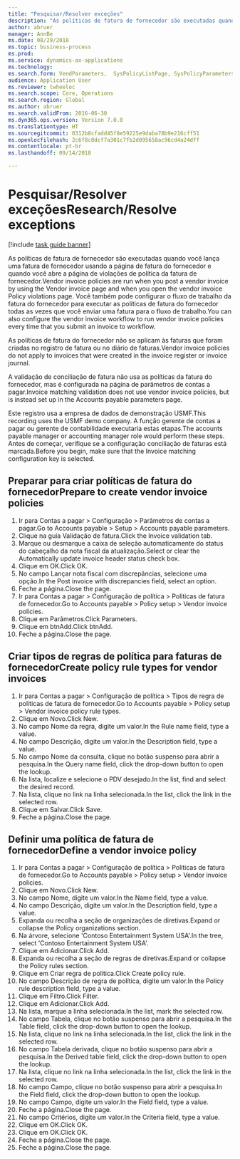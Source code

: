 ```yaml
--- 
title: "Pesquisar/Resolver exceções"
description: "As políticas de fatura de fornecedor são executadas quando você lança uma fatura de fornecedor usando a página de fatura do fornecedor e quando você abre a página de violações de política da fatura de fornecedor."
author: abruer
manager: AnnBe
ms.date: 08/29/2018
ms.topic: business-process
ms.prod: 
ms.service: dynamics-ax-applications
ms.technology: 
ms.search.form: VendParameters,  SysPolicyListPage, SysPolicyParameters, SysPolicySourceDocumentRuleType, SysPolicy, SysPolicySourceDocumentRule, SysQueryForm, SysQueryTableLookUp, SysQueryPrefixLookUp, SysQueryFieldLookUp
audience: Application User
ms.reviewer: twheeloc
ms.search.scope: Core, Operations
ms.search.region: Global
ms.author: abruer
ms.search.validFrom: 2016-06-30
ms.dyn365.ops.version: Version 7.0.0
ms.translationtype: HT
ms.sourcegitcommit: 0312b8cfadd45f8e59225e9daba78b9e216cff51
ms.openlocfilehash: 2c6f8c8dcf7a301c7fb2d095658ac96cd4a24dff
ms.contentlocale: pt-br
ms.lasthandoff: 09/14/2018

---
```

# <a name="researchresolve-exceptions"></a><span data-ttu-id="ba10c-103">Pesquisar/Resolver exceções</span><span class="sxs-lookup"><span data-stu-id="ba10c-103">Research/Resolve exceptions</span></span>

[!include [task guide banner](../../includes/task-guide-banner.md)]

<span data-ttu-id="ba10c-104">As políticas de fatura de fornecedor são executadas quando você lança uma fatura de fornecedor usando a página de fatura do fornecedor e quando você abre a página de violações de política da fatura de fornecedor.</span><span class="sxs-lookup"><span data-stu-id="ba10c-104">Vendor invoice policies are run when you post a vendor invoice by using the Vendor invoice page and when you open the vendor invoice Policy violations page.</span></span> <span data-ttu-id="ba10c-105">Você também pode configurar o fluxo de trabalho da fatura do fornecedor para executar as políticas de fatura do fornecedor todas as vezes que você enviar uma fatura para o fluxo de trabalho.</span><span class="sxs-lookup"><span data-stu-id="ba10c-105">You can also configure the vendor invoice workflow to run vendor invoice policies every time that you submit an invoice to workflow.</span></span> 

<span data-ttu-id="ba10c-106">As políticas de fatura do fornecedor não se aplicam às faturas que foram criadas no registro de fatura ou no diário de faturas.</span><span class="sxs-lookup"><span data-stu-id="ba10c-106">Vendor invoice policies do not apply to invoices that were created in the invoice register or invoice journal.</span></span> 

<span data-ttu-id="ba10c-107">A validação de conciliação de fatura não usa as políticas da fatura do fornecedor, mas é configurada na página de parâmetros de contas a pagar.</span><span class="sxs-lookup"><span data-stu-id="ba10c-107">Invoice matching validation does not use vendor invoice policies, but is instead set up in the Accounts payable parameters page.</span></span>

<span data-ttu-id="ba10c-108">Este registro usa a empresa de dados de demonstração USMF.</span><span class="sxs-lookup"><span data-stu-id="ba10c-108">This recording uses the USMF demo company.</span></span> <span data-ttu-id="ba10c-109">A função gerente de contas a pagar ou gerente de contabilidade executaria estas etapas.</span><span class="sxs-lookup"><span data-stu-id="ba10c-109">The accounts payable manager or accounting manager role would perform these steps.</span></span> <span data-ttu-id="ba10c-110">Antes de começar, verifique se a configuração conciliação de faturas está marcada.</span><span class="sxs-lookup"><span data-stu-id="ba10c-110">Before you begin, make sure that the Invoice matching configuration key is selected.</span></span>


## <a name="prepare-to-create-vendor-invoice-policies"></a><span data-ttu-id="ba10c-111">Preparar para criar políticas de fatura do fornecedor</span><span class="sxs-lookup"><span data-stu-id="ba10c-111">Prepare to create vendor invoice policies</span></span>
1. <span data-ttu-id="ba10c-112">Ir para Contas a pagar > Configuração > Parâmetros de contas a pagar.</span><span class="sxs-lookup"><span data-stu-id="ba10c-112">Go to Accounts payable > Setup > Accounts payable parameters.</span></span>
2. <span data-ttu-id="ba10c-113">Clique na guia Validação de fatura.</span><span class="sxs-lookup"><span data-stu-id="ba10c-113">Click the Invoice validation tab.</span></span>
3. <span data-ttu-id="ba10c-114">Marque ou desmarque a caixa de seleção automaticamente do status do cabeçalho da nota fiscal da atualização.</span><span class="sxs-lookup"><span data-stu-id="ba10c-114">Select or clear the Automatically update invoice header status check box.</span></span>
4. <span data-ttu-id="ba10c-115">Clique em OK.</span><span class="sxs-lookup"><span data-stu-id="ba10c-115">Click OK.</span></span>
5. <span data-ttu-id="ba10c-116">No campo Lançar nota fiscal com discrepâncias, selecione uma opção.</span><span class="sxs-lookup"><span data-stu-id="ba10c-116">In the Post invoice with discrepancies field, select an option.</span></span>
6. <span data-ttu-id="ba10c-117">Feche a página.</span><span class="sxs-lookup"><span data-stu-id="ba10c-117">Close the page.</span></span>
7. <span data-ttu-id="ba10c-118">Ir para Contas a pagar > Configuração de política > Políticas de fatura de fornecedor.</span><span class="sxs-lookup"><span data-stu-id="ba10c-118">Go to Accounts payable > Policy setup > Vendor invoice policies.</span></span>
8. <span data-ttu-id="ba10c-119">Clique em Parâmetros.</span><span class="sxs-lookup"><span data-stu-id="ba10c-119">Click Parameters.</span></span>
9. <span data-ttu-id="ba10c-120">Clique em btnAdd.</span><span class="sxs-lookup"><span data-stu-id="ba10c-120">Click btnAdd.</span></span>
10. <span data-ttu-id="ba10c-121">Feche a página.</span><span class="sxs-lookup"><span data-stu-id="ba10c-121">Close the page.</span></span>

## <a name="create-policy-rule-types-for-vendor-invoices"></a><span data-ttu-id="ba10c-122">Criar tipos de regras de política para faturas de fornecedor</span><span class="sxs-lookup"><span data-stu-id="ba10c-122">Create policy rule types for vendor invoices</span></span>
1. <span data-ttu-id="ba10c-123">Ir para Contas a pagar > Configuração de política > Tipos de regra de políticas de fatura de fornecedor.</span><span class="sxs-lookup"><span data-stu-id="ba10c-123">Go to Accounts payable > Policy setup > Vendor invoice policy rule types.</span></span>
2. <span data-ttu-id="ba10c-124">Clique em Novo.</span><span class="sxs-lookup"><span data-stu-id="ba10c-124">Click New.</span></span>
3. <span data-ttu-id="ba10c-125">No campo Nome da regra, digite um valor.</span><span class="sxs-lookup"><span data-stu-id="ba10c-125">In the Rule name field, type a value.</span></span>
4. <span data-ttu-id="ba10c-126">No campo Descrição, digite um valor.</span><span class="sxs-lookup"><span data-stu-id="ba10c-126">In the Description field, type a value.</span></span>
5. <span data-ttu-id="ba10c-127">No campo Nome da consulta, clique no botão suspenso para abrir a pesquisa.</span><span class="sxs-lookup"><span data-stu-id="ba10c-127">In the Query name field, click the drop-down button to open the lookup.</span></span>
6. <span data-ttu-id="ba10c-128">Na lista, localize e selecione o PDV desejado.</span><span class="sxs-lookup"><span data-stu-id="ba10c-128">In the list, find and select the desired record.</span></span>
7. <span data-ttu-id="ba10c-129">Na lista, clique no link na linha selecionada.</span><span class="sxs-lookup"><span data-stu-id="ba10c-129">In the list, click the link in the selected row.</span></span>
8. <span data-ttu-id="ba10c-130">Clique em Salvar.</span><span class="sxs-lookup"><span data-stu-id="ba10c-130">Click Save.</span></span>
9. <span data-ttu-id="ba10c-131">Feche a página.</span><span class="sxs-lookup"><span data-stu-id="ba10c-131">Close the page.</span></span>

## <a name="define-a-vendor-invoice-policy"></a><span data-ttu-id="ba10c-132">Definir uma política de fatura de fornecedor</span><span class="sxs-lookup"><span data-stu-id="ba10c-132">Define a vendor invoice policy</span></span>
1. <span data-ttu-id="ba10c-133">Ir para Contas a pagar > Configuração de política > Políticas de fatura de fornecedor.</span><span class="sxs-lookup"><span data-stu-id="ba10c-133">Go to Accounts payable > Policy setup > Vendor invoice policies.</span></span>
2. <span data-ttu-id="ba10c-134">Clique em Novo.</span><span class="sxs-lookup"><span data-stu-id="ba10c-134">Click New.</span></span>
3. <span data-ttu-id="ba10c-135">No campo Nome, digite um valor.</span><span class="sxs-lookup"><span data-stu-id="ba10c-135">In the Name field, type a value.</span></span>
4. <span data-ttu-id="ba10c-136">No campo Descrição, digite um valor.</span><span class="sxs-lookup"><span data-stu-id="ba10c-136">In the Description field, type a value.</span></span>
5. <span data-ttu-id="ba10c-137">Expanda ou recolha a seção de organizações de diretivas.</span><span class="sxs-lookup"><span data-stu-id="ba10c-137">Expand or collapse the Policy organizations section.</span></span>
6. <span data-ttu-id="ba10c-138">Na árvore, selecione 'Contoso Entertainment System USA'.</span><span class="sxs-lookup"><span data-stu-id="ba10c-138">In the tree, select 'Contoso Entertainment System USA'.</span></span>
7. <span data-ttu-id="ba10c-139">Clique em Adicionar.</span><span class="sxs-lookup"><span data-stu-id="ba10c-139">Click Add.</span></span>
8. <span data-ttu-id="ba10c-140">Expanda ou recolha a seção de regras de diretivas.</span><span class="sxs-lookup"><span data-stu-id="ba10c-140">Expand or collapse the Policy rules section.</span></span>
9. <span data-ttu-id="ba10c-141">Clique em Criar regra de política.</span><span class="sxs-lookup"><span data-stu-id="ba10c-141">Click Create policy rule.</span></span>
10. <span data-ttu-id="ba10c-142">No campo Descrição de regra de política, digite um valor.</span><span class="sxs-lookup"><span data-stu-id="ba10c-142">In the Policy rule description field, type a value.</span></span>
11. <span data-ttu-id="ba10c-143">Clique em Filtro.</span><span class="sxs-lookup"><span data-stu-id="ba10c-143">Click Filter.</span></span>
12. <span data-ttu-id="ba10c-144">Clique em Adicionar.</span><span class="sxs-lookup"><span data-stu-id="ba10c-144">Click Add.</span></span>
13. <span data-ttu-id="ba10c-145">Na lista, marque a linha selecionada.</span><span class="sxs-lookup"><span data-stu-id="ba10c-145">In the list, mark the selected row.</span></span>
14. <span data-ttu-id="ba10c-146">No campo Tabela, clique no botão suspenso para abrir a pesquisa.</span><span class="sxs-lookup"><span data-stu-id="ba10c-146">In the Table field, click the drop-down button to open the lookup.</span></span>
15. <span data-ttu-id="ba10c-147">Na lista, clique no link na linha selecionada.</span><span class="sxs-lookup"><span data-stu-id="ba10c-147">In the list, click the link in the selected row.</span></span>
16. <span data-ttu-id="ba10c-148">No campo Tabela derivada, clique no botão suspenso para abrir a pesquisa.</span><span class="sxs-lookup"><span data-stu-id="ba10c-148">In the Derived table field, click the drop-down button to open the lookup.</span></span>
17. <span data-ttu-id="ba10c-149">Na lista, clique no link na linha selecionada.</span><span class="sxs-lookup"><span data-stu-id="ba10c-149">In the list, click the link in the selected row.</span></span>
18. <span data-ttu-id="ba10c-150">No campo Campo, clique no botão suspenso para abrir a pesquisa.</span><span class="sxs-lookup"><span data-stu-id="ba10c-150">In the Field field, click the drop-down button to open the lookup.</span></span>
19. <span data-ttu-id="ba10c-151">No campo Campo, digite um valor.</span><span class="sxs-lookup"><span data-stu-id="ba10c-151">In the Field field, type a value.</span></span>
20. <span data-ttu-id="ba10c-152">Feche a página.</span><span class="sxs-lookup"><span data-stu-id="ba10c-152">Close the page.</span></span>
21. <span data-ttu-id="ba10c-153">No campo Critérios, digite um valor.</span><span class="sxs-lookup"><span data-stu-id="ba10c-153">In the Criteria field, type a value.</span></span>
22. <span data-ttu-id="ba10c-154">Clique em OK.</span><span class="sxs-lookup"><span data-stu-id="ba10c-154">Click OK.</span></span>
23. <span data-ttu-id="ba10c-155">Clique em OK.</span><span class="sxs-lookup"><span data-stu-id="ba10c-155">Click OK.</span></span>
24. <span data-ttu-id="ba10c-156">Feche a página.</span><span class="sxs-lookup"><span data-stu-id="ba10c-156">Close the page.</span></span>
25. <span data-ttu-id="ba10c-157">Feche a página.</span><span class="sxs-lookup"><span data-stu-id="ba10c-157">Close the page.</span></span>


